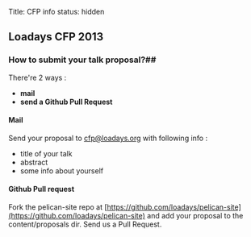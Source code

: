 Title: CFP info
status: hidden

## Loadays CFP 2013 ##
### How to submit your talk proposal?##
There're 2 ways :

* __mail__
* __send a Github Pull Request__

#### Mail 
Send your proposal to cfp@loadays.org with following info :

* title of your talk
* abstract
* some info about yourself

#### Github Pull request
Fork the pelican-site repo at [https://github.com/loadays/pelican-site](https://github.com/loadays/pelican-site) and add your proposal to the content/proposals dir. Send us a Pull Request.



